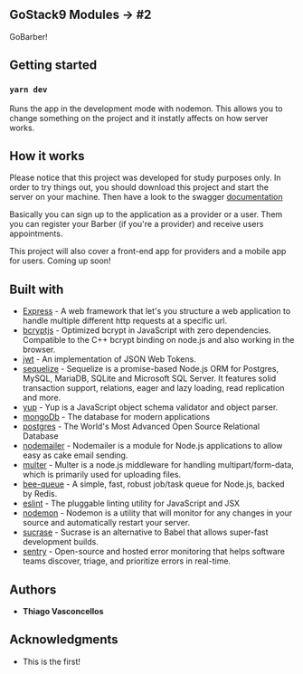 ## GoStack9 Modules -> #2
GoBarber!

## Getting started

### `yarn dev`

Runs the app in the development mode with nodemon.
This allows you to change something on the project and it instatly affects on how server works.

## How it works

Please notice that this project was developed for study purposes only.
In order to try things out, you should download this project and start the server on your machine.
Then have a look to the swagger [documentation](https://app.swaggerhub.com/apis-docs/thiagovasconcellos/GoBarber/1.0#)

Basically you can sign up to the application as a provider or a user. Them you can register your Barber (if you're a provider) and receive users appointments.

This project will also cover a front-end app for providers and a mobile app for users. Coming up soon!

## Built with


* [Express](https://expressjs.com) - A web framework that let's you structure a web application to handle multiple different http requests at a specific url.
* [bcryptjs](https://www.npmjs.com/package/bcryptjs) - Optimized bcrypt in JavaScript with zero dependencies. Compatible to the C++ bcrypt binding on node.js and also working in the browser.
* [jwt](https://www.npmjs.com/package/jsonwebtoken) - An implementation of JSON Web Tokens.
* [sequelize](https://sequelize.org/) - Sequelize is a promise-based Node.js ORM for Postgres, MySQL, MariaDB, SQLite and Microsoft SQL Server. It features solid transaction support, relations, eager and lazy loading, read replication and more.
* [yup](https://www.npmjs.com/package/yup) - Yup is a JavaScript object schema validator and object parser. 
* [mongoDb](https://www.mongodb.com/) - The database for modern applications
* [postgres](https://www.postgresql.org/) - The World's Most Advanced Open Source Relational Database
* [nodemailer](https://nodemailer.com/about/) - Nodemailer is a module for Node.js applications to allow easy as cake email sending.
* [multer](https://github.com/expressjs/multer) - Multer is a node.js middleware for handling multipart/form-data, which is primarily used for uploading files.
* [bee-queue](https://github.com/bee-queue/bee-queue) - A simple, fast, robust job/task queue for Node.js, backed by Redis.
* [eslint](https://eslint.org/) - The pluggable linting utility for JavaScript and JSX
* [nodemon](https://nodemon.io/) - Nodemon is a utility that will monitor for any changes in your source and automatically restart your server. 
* [sucrase](https://www.npmjs.com/package/sucrase) - Sucrase is an alternative to Babel that allows super-fast development builds.
* [sentry](https://sentry.io/) - Open-source and hosted error monitoring that helps software teams discover, triage, and prioritize errors in real-time.



## Authors

* **Thiago Vasconcellos**

## Acknowledgments

* This is the first!
